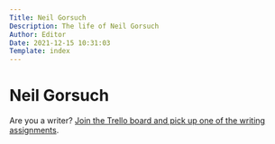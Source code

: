 ```yaml
---
Title: Neil Gorsuch
Description: The life of Neil Gorsuch
Author: Editor
Date: 2021-12-15 10:31:03
Template: index
---
```

# Neil Gorsuch

Are you a writer? [Join the Trello board and pick up one of the writing assignments](https://trello.com/invite/b/hqZVpPyw/806abc65e602a810e5c44e0c7729ed46/writing-assignments).
